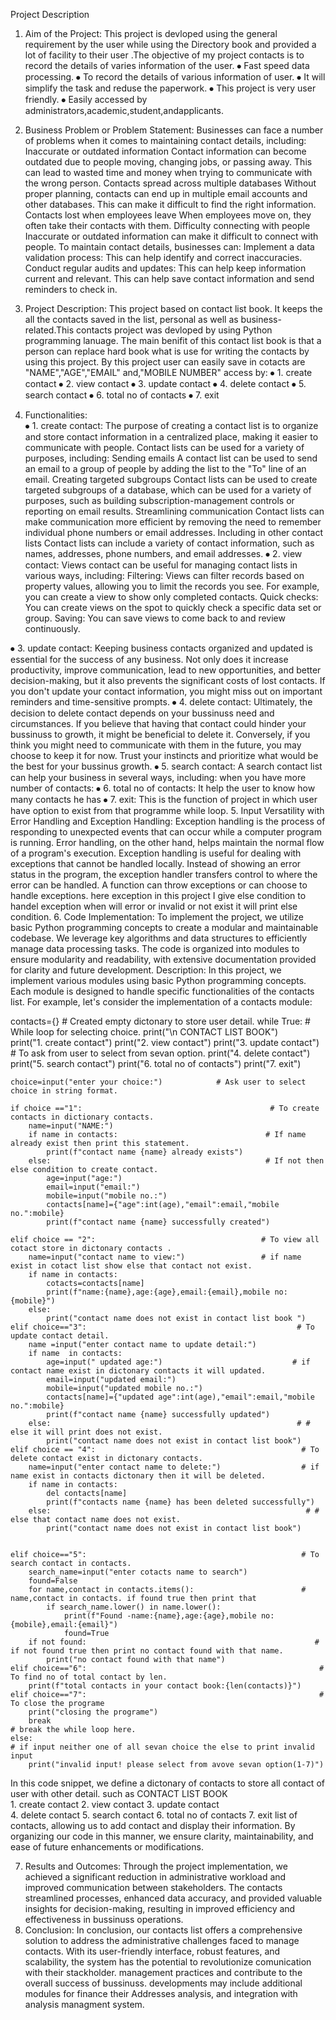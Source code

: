 Project Description 
1. Aim of the Project:
This project is devloped using the general requirement by the user while using the Directory book  and provided a lot of facility to their user .The objective of my project
contacts is to record the details of varies information of the user.
⦁	Fast speed data processing.
⦁	To record the details of various information of user.
⦁	It will simplify the task and reduse the paperwork.
⦁	This project is very user friendly.
⦁	Easily accessed by administrators,academic,student,andapplicants.
  2. Business Problem or Problem Statement:
Businesses can face a number of problems when it comes to maintaining contact details, including: 
Inaccurate or outdated information
Contact information can become outdated due to people moving, changing jobs, or passing away. This can lead to wasted time and money when trying to communicate with the wrong person. 
Contacts spread across multiple databases
Without proper planning, contacts can end up in multiple email accounts and other databases. This can make it difficult to find the right information. 
Contacts lost when employees leave
When employees move on, they often take their contacts with them. 
Difficulty connecting with people
Inaccurate or outdated information can make it difficult to connect with people. 
To maintain contact details, businesses can: 
Implement a data validation process: This can help identify and correct inaccuracies. 
Conduct regular audits and updates: This can help keep information current and relevant. 
This can help save contact information and send reminders to check in. 

 3. Project Description: 
This project based on contact list book. It keeps the all the contacts saved in the list,
personal as well as business-related.This contacts  project was devloped by using Python programming lanuage.
The main benifit of this contact list book is that a person can replace hard book what is use for writing the contacts by using this project. By this project user can easily save in cotacts are "NAME","AGE","EMAIL" and,"MOBILE NUMBER" access by:
⦁	1. create contact
⦁	2. view contact
⦁	3. update contact
⦁	4. delete contact
⦁	5. search contact
⦁	6. total no of contacts
⦁	7. exit
4. Functionalities:   
⦁	 1. create contact:
              The purpose of creating a contact list is to organize and store contact information in a centralized place, making it easier to communicate with people. Contact lists can be used for a variety of purposes, including: 
Sending emails
A contact list can be used to send an email to a group of people by adding the list to the "To" line of an email. 
Creating targeted subgroups
Contact lists can be used to create targeted subgroups of a database, which can be used for a variety of purposes, such as building subscription-management controls or reporting on email results. 
Streamlining communication
Contact lists can make communication more efficient by removing the need to remember individual phone numbers or email addresses. 
Including in other contact lists 
Contact lists can include a variety of contact information, such as names, addresses, phone numbers, and email addresses. 
⦁	2. view contact:
           Views contact can be useful for managing contact lists in various ways, including:
Filtering:
Views can filter records based on property values, allowing you to limit the records you see. For example, you can create a view to show only completed contacts.
Quick checks:
You can create views on the spot to quickly check a specific data set or group.
Saving:
You can save views to come back to and review continuously.
   
⦁	3. update contact:
             Keeping business contacts organized and updated is essential for the success of any business. Not only does it increase productivity, improve communication, lead to new opportunities, and better decision-making, but it also prevents the significant costs of lost contacts.
If you don't update your contact information, you might miss out on important reminders and time-sensitive prompts. 
⦁	4. delete contact:
             Ultimately, the decision to delete  contact depends on your bussinuss need and circumstances. If you believe that having that contact could hinder your bussinuss to growth, it might be beneficial to delete it. Conversely, if you think you might need to communicate with them in the future, you may choose to keep it for now. Trust your instincts and prioritize what would be the best for your bussinus growth.
⦁	5. search contact:
        A search contact list can help your business in several ways, including: 
when you have more number of contacts:
⦁	6. total no of contacts:
            It help the user to know how many contacts he has
⦁	7. exit:
       This is the function of project in which user have option to exist from that programme while loop.
5. Input Versatility with Error Handling and Exception Handling: 
   Exception handling is the process of responding to unexpected events that can occur while a computer program is running. Error handling, on the other hand, helps maintain the normal flow of a program's execution. 
Exception handling is useful for dealing with exceptions that cannot be handled locally. Instead of showing an error status in the program, the exception handler transfers control to where the error can be handled. A function can throw exceptions or can choose to handle exceptions.
here exception in this project I give else condition to handel exception when will error or invalid or not exist it will print else condition.
6. Code Implementation: 
To implement the project, we utilize basic Python programming concepts to create a modular 
and maintainable codebase. We leverage key algorithms and data structures to efficiently 
manage data processing tasks. The code is organized into modules to ensure modularity and 
readability, with extensive documentation provided for clarity and future development. 
Description: 
In this project, we implement various modules using basic Python programming concepts. 
Each module is designed to handle specific functionalities of the contacts list. 
For example, let's consider the implementation of a contacts module:


contacts={}                                    # Created empty dictonary to store user detail.
while True:                                     # While loop for selecting choice.
    print("\n CONTACT LIST BOOK")             
    print("1. create contact")
    print("2. view contact")
    print("3. update contact")                   # To ask from user to select from sevan option.
    print("4. delete contact")
    print("5. search contact")
    print("6. total no of contacts")
    print("7. exit")


    choice=input("enter your choice:")            # Ask user to select choice in string format.

    if choice =="1":                                          # To create contacts in dictionary contacts.   
        name=input("NAME:")
        if name in contacts:                                 # If name already exist then print this statement. 
            print(f"contact name {name} already exists")
        else:                                                # If not then else condition to create contact.   
            age=input("age:")
            email=input("email:")
            mobile=input("mobile no.:")
            contacts[name]={"age":int(age),"email":email,"mobile no.":mobile}
            print(f"contact name {name} successfully created")

    elif choice == "2":                                     # To view all cotact store in dictonary contacts .
        name=input("contact name to view:")                 # if name exist in cotact list show else that contact not exist.
        if name in contacts:
            cotacts=contacts[name]
            print(f"name:{name},age:{age},email:{email},mobile no:{mobile}")
        else:
            print("contact name does not exist in contact list book ")
    elif choice=="3":                                               # To update contact detail. 
        name =input("enter contact name to update detail:")
        if name  in contacts:
            age=input(" updated age:")                             # if contact name exist in dictonary contacts it will updated. 
            email=input("updated email:")                          
            mobile=input("updated mobile no.:")
            contacts[name]={"updated age":int(age),"email":email,"mobile no.":mobile}
            print(f"contact name {name} successfully updated")
        else:                                                       # # else it will print does not exist.
            print("contact name does not exist in contact list book")
    elif choice == "4":                                              # To delete contact exist in dictonary contacts.
        name=input("enter contact name to delete:")                  # if name exist in contacts dictonary then it will be deleted. 
        if name in contacts:                                         
            del contacts[name]
            print(f"contacts name {name} has been deleted successfully")
        else:                                                         # # else that contact name does not exist.
            print("contact name does not exist in contact list book")
         

    elif choice=="5":                                                # To search contact in contacts.
        search_name=input("enter cotacts name to search")
        found=False
        for name,contact in contacts.items():                        # name,contact in contacts. if found true then print that
            if search_name.lower() in name.lower():
                print(f"Found -name:{name},age:{age},mobile no:{mobile},email:{email}")
                found=True
        if not found:                                                   # if not found true then print no contact found with that name.
            print("no contact found with that name")
    elif choice=="6":                                                    # To find no of total contact by len. 
        print(f"total contacts in your contact book:{len(contacts)}")
    elif choice=="7":                                                    # To close the programe 
        print("closing the programe") 
        break                                                             # break the while loop here.
    else:                                                                 # if input neither one of all sevan choice the else to print invalid input
        print("invalid input! please select from avove sevan option(1-7)")


In this code snippet, we define a dictonary of contacts to store all contact of user with other detail.
such as  CONTACT LIST BOOK          
    1. create contact
    2. view contact
    3. update contact                
    4. delete contact
    5. search contact
    6. total no of contacts
    7. exit
list of contacts, allowing us to add contact and display their information. 
By organizing our code in this manner, we ensure clarity, maintainability, and ease of future 
enhancements or modifications.

7. Results and Outcomes: 
Through the project implementation, we achieved a significant reduction in administrative 
workload and improved communication between stakeholders. The contacts streamlined processes, enhanced data accuracy, and provided valuable insights for 
decision-making, resulting in improved efficiency and effectiveness in bussinuss operations. 
8. Conclusion: 
In conclusion, our contacts list offers a comprehensive solution to address the 
administrative challenges faced to manage contacts. With its user-friendly interface, 
robust features, and scalability, the system has the potential to revolutionize comunication with their stackholder.
management practices and contribute to the overall success of bussinuss. 
developments may include additional modules for finance their Addresses 
analysis, and integration with analysis managment system.
 
